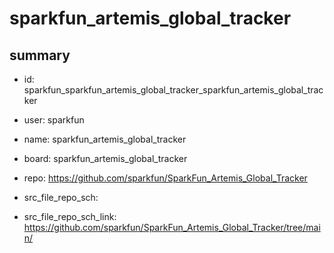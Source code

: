 # sparkfun_artemis_global_tracker
 
## summary 
* id: sparkfun_sparkfun_artemis_global_tracker_sparkfun_artemis_global_tracker
* user: sparkfun
* name: sparkfun_artemis_global_tracker
* board: sparkfun_artemis_global_tracker
* repo: https://github.com/sparkfun/SparkFun_Artemis_Global_Tracker



* src_file_repo_sch: 
* src_file_repo_sch_link: https://github.com/sparkfun/SparkFun_Artemis_Global_Tracker/tree/main/






